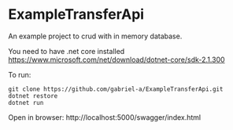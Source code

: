 # ExampleTransferApi
An example project to crud with in memory database.

You need to have .net core installed 
https://www.microsoft.com/net/download/dotnet-core/sdk-2.1.300

To run:
```
git clone https://github.com/gabriel-a/ExampleTransferApi.git
dotnet restore
dotnet run
```

Open in browser:
http://localhost:5000/swagger/index.html

